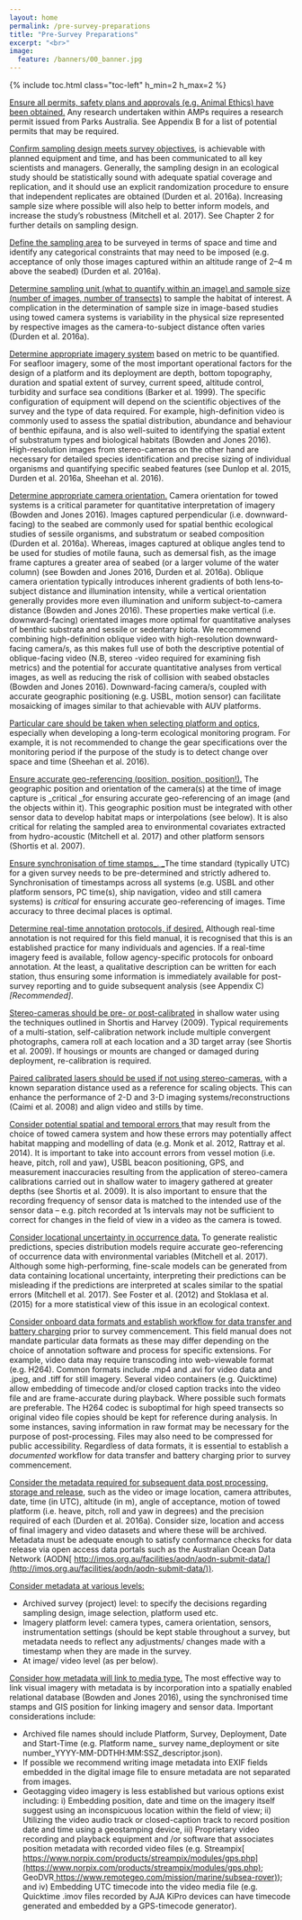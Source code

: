 ```yaml
---
layout: home
permalink: /pre-survey-preparations
title: "Pre-Survey Preparations"
excerpt: "<br>"
image:
  feature: /banners/00_banner.jpg
---
```

{% include toc.html class="toc-left" h_min=2 h_max=2 %}

<span style="text-decoration:underline;">Ensure all permits, safety plans and approvals (e.g. Animal Ethics) have been obtained.</span> Any research undertaken within AMPs requires a research permit issued from Parks Australia. See Appendix B for a list of potential permits that may be required.

<span style="text-decoration:underline;">Confirm sampling design meets survey objectives</span>, is achievable with planned equipment and time, and has been communicated to all key scientists and managers. Generally, the sampling design in an ecological study should be statistically sound with adequate spatial coverage and replication, and it should use an explicit randomization procedure to ensure that independent replicates are obtained (Durden et al. 2016a). Increasing sample size where possible will also help to better inform models, and increase the study’s robustness (Mitchell et al. 2017). See Chapter 2 for further details on sampling design.

<span style="text-decoration:underline;">Define the sampling area</span> to be surveyed in terms of space and time and identify any categorical constraints that may need to be imposed (e.g. acceptance of only those images captured within an altitude range of 2–4 m above the seabed) (Durden et al. 2016a). 

<span style="text-decoration:underline;">Determine sampling unit (what to quantify within an image) and sample size (number of images, number of transects)</span> to sample the habitat of interest. A complication in the determination of sample size in image-based studies using towed camera systems is variability in the physical size represented by respective images as the camera-to-subject distance often varies (Durden et al. 2016a).  

<span style="text-decoration:underline;">Determine appropriate imagery system</span> based on metric to be quantified. For seafloor imagery, some of the most important operational factors for the design of a platform and its deployment are depth, bottom topography, duration and spatial extent of survey, current speed, altitude control, turbidity and surface sea conditions (Barker et al. 1999). The specific configuration of equipment will depend on the scientific objectives of the survey and the type of data required. For example, high-definition video is commonly used to assess the spatial distribution, abundance and behaviour of benthic epifauna, and is also well-suited to identifying the spatial extent of substratum types and biological habitats (Bowden and Jones 2016). High-resolution images from stereo-cameras on the other hand are necessary for detailed species identification and precise sizing of individual organisms and quantifying specific seabed features (see Dunlop et al. 2015, Durden et al. 2016a, Sheehan et al. 2016).

<span style="text-decoration:underline;">Determine appropriate camera orientation.</span> Camera orientation for towed systems is a critical parameter for quantitative interpretation of imagery (Bowden and Jones 2016). Images captured perpendicular (i.e. downward-facing) to the seabed are commonly used for spatial benthic ecological studies of sessile organisms, and substratum or seabed composition (Durden et al. 2016a). Whereas, images captured at oblique angles tend to be used for studies of motile fauna, such as demersal fish, as the image frame captures a greater area of seabed (or a larger volume of the water column) (see Bowden and Jones 2016, Durden et al. 2016a). Oblique camera orientation typically introduces inherent gradients of both lens‐to‐subject distance and illumination intensity, while a vertical orientation generally provides more even illumination and uniform subject-to-camera distance (Bowden and Jones 2016). These properties make vertical (i.e. downward-facing) orientated images more optimal for quantitative analyses of benthic substrata and sessile or sedentary biota. We recommend combining high-definition oblique video with high-resolution downward-facing camera/s, as this makes full use of both the descriptive potential of oblique-facing video (N.B, stereo -video required for examining fish metrics) and the potential for accurate quantitative analyses from vertical images, as well as reducing the risk of collision with seabed obstacles (Bowden and Jones 2016). Downward-facing camera/s, coupled with accurate geographic positioning (e.g. USBL, motion sensor) can facilitate mosaicking of images similar to that achievable with AUV platforms.

<span style="text-decoration:underline;">Particular care should be taken when selecting platform and optics,</span> especially when developing a long-term ecological monitoring program. For example, it is not recommended to change the gear specifications over the monitoring period if the purpose of the study is to detect change over space and time (Sheehan et al. 2016). 

<span style="text-decoration:underline;">Ensure accurate geo-referencing (position, position, position!).</span> The geographic position and orientation of the camera(s) at the time of image capture is _critical _for ensuring accurate geo-referencing of an image (and the objects within it). This geographic position must be integrated with other sensor data to develop habitat maps or interpolations (see below). It is also critical for relating the sampled area to environmental covariates extracted from hydro-acoustic  (Mitchell et al. 2017) and other platform sensors (Shortis et al. 2007).

<span style="text-decoration:underline;">Ensure synchronisation of time stamps_. _</span>The time standard (typically UTC) for a given survey needs to be pre-determined and strictly adhered to. Synchronisation of timestamps across all systems (e.g. USBL and other platform sensors, PC time(s), ship navigation, video and still camera systems) is _critical_ for ensuring accurate geo-referencing of images. Time accuracy to three decimal places is optimal.       

<span style="text-decoration:underline;">Determine real-time annotation protocols, if desired.</span> Although real-time annotation is not required for this field manual, it is recognised that this is an established practice for many individuals and agencies. If a real-time imagery feed is available, follow agency-specific protocols for onboard annotation. At the least, a qualitative description can be written for each station, thus ensuring some information is immediately available for post-survey reporting and to guide subsequent analysis (see Appendix C) _[Recommended]_.

<span style="text-decoration:underline;">Stereo-cameras should be pre- or post-calibrated</span> in shallow water using the techniques outlined in Shortis and Harvey (2009). Typical requirements of a multi-station, self-calibration network include multiple convergent photographs, camera roll at each location and a 3D target array (see Shortis et al. 2009). If housings or mounts are changed or damaged during deployment, re-calibration is required.

<span style="text-decoration:underline;">Paired calibrated lasers should be used if not using stereo-cameras</span>, with a known separation distance used as a reference for scaling objects. This can enhance the performance of 2-D and 3-D imaging systems/reconstructions (Caimi et al. 2008) and align video and stills by time.

<span style="text-decoration:underline;">Consider potential spatial and temporal errors </span>that may result from the choice of towed camera system and how these errors may potentially affect habitat mapping and modelling of data (e.g. Monk et al. 2012, Rattray et al. 2014). It is important to take into account errors from vessel motion (i.e. heave, pitch, roll and yaw), USBL beacon positioning, GPS, and measurement inaccuracies resulting from the application of stereo-camera calibrations carried out in shallow water to imagery gathered at greater depths (see Shortis et al. 2009). It is also important to ensure that the recording frequency of sensor data is matched to the intended use of the sensor data – e.g. pitch recorded at 1s intervals may not be sufficient to correct for changes in the field of view in a video as the camera is towed. 

<span style="text-decoration:underline;">Consider locational uncertainty in occurrence data.</span> To generate realistic predictions, species distribution models require accurate geo-referencing of occurrence data with environmental variables (Mitchell et al. 2017). Although some high-performing, fine-scale models can be generated from data containing locational uncertainty, interpreting their predictions can be misleading if the predictions are interpreted at scales similar to the spatial errors (Mitchell et al. 2017). See Foster et al. (2012) and Stoklasa et al. (2015) for a more statistical view of this issue in an ecological context.  

<span style="text-decoration:underline;">Consider onboard data formats and establish workflow for data transfer and battery charging</span> prior to survey commencement. This field manual does not mandate particular data formats as these may differ depending on the choice of annotation software and process for specific extensions. For example, video data may require transcoding into web-viewable format (e.g. H264). Common formats include .mp4 and .avi for video data and .jpeg, and .tiff for still imagery. Several video containers (e.g. Quicktime) allow embedding of timecode and/or closed caption tracks into the video file and are frame-accurate during playback. Where possible such formats are preferable. The H264 codec is suboptimal for high speed transects so original video file copies should be kept for reference during analysis. In some instances, saving information in raw format may be necessary for the purpose of post-processing. Files may also need to be compressed for public accessibility. Regardless of data formats, it is essential to establish a _documented_ workflow for data transfer and battery charging prior to survey commencement.

<span style="text-decoration:underline;">Consider the metadata required for subsequent data post processing, storage and release</span>, such as the video or image location, camera attributes, date, time (in UTC), altitude (in m), angle of acceptance, motion of towed platform (i.e. heave, pitch, roll and yaw in degrees) and the precision required of each (Durden et al. 2016a). Consider size, location and access of final imagery and video datasets and where these will be archived. Metadata must be adequate enough to satisfy conformance checks for data release via open access data portals such as the Australian Ocean Data Network (AODN[ http://imos.org.au/facilities/aodn/aodn-submit-data/](http://imos.org.au/facilities/aodn/aodn-submit-data/)).

<span style="text-decoration:underline;">Consider metadata at various levels:</span>



*   Archived survey (project) level: to specify the decisions regarding sampling design, image selection, platform used etc.
*   Imagery platform level: camera types, camera orientation, sensors, instrumentation settings (should be kept stable throughout a survey, but metadata needs to reflect any adjustments/ changes made with a timestamp when they are made in the survey.
*   At image/ video level (as per below). 

<span style="text-decoration:underline;">Consider how metadata will link to media type.</span> The most effective way to link visual imagery with metadata is by incorporation into a spatially enabled relational database (Bowden and Jones 2016), using the synchronised time stamps and GIS position for linking imagery and sensor data. Important considerations include:



*   Archived file names should include Platform, Survey, Deployment, Date and Start-Time (e.g. Platform name_ survey name_deployment or site number_YYYY-MM-DDTHH:MM:SSZ_descriptor.json).
*   If possible we recommend writing image metadata into EXIF fields embedded in the digital image file to ensure metadata are not separated from images.
*   Geotagging video imagery is less established but various options exist including: i) Embedding position, date and time on the imagery itself suggest using an inconspicuous location within the field of view; ii) Utilizing the video audio track or closed-caption track to record position date and time using a geostamping device, iii) Proprietary video recording and playback equipment and /or software that associates position metadata with recorded video files (e.g. Streampix[ https://www.norpix.com/products/streampix/modules/gps.php](https://www.norpix.com/products/streampix/modules/gps.php); GeoDVR[ https://www.remotegeo.com/mission/marine/subsea-rover)](https://www.remotegeo.com/mission/marine/subsea-rover)); and iv) Embedding UTC timecode into the video media file (e.g. Quicktime .imov files recorded by AJA KiPro devices can have timecode generated and embedded by a GPS-timecode generator).

